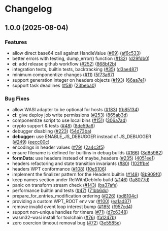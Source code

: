 # Changelog

## 1.0.0 (2025-08-04)


### Features

* allow direct base64 call against HandleValue ([#69](https://github.com/tschneidereit/StarlingMonkey/issues/69)) ([af6c533](https://github.com/tschneidereit/StarlingMonkey/commit/af6c533c82d741c3996f79c2cb0755761b2c475c))
* better errors with testing, dump_error() function ([#132](https://github.com/tschneidereit/StarlingMonkey/issues/132)) ([d29fdb0](https://github.com/tschneidereit/StarlingMonkey/commit/d29fdb0433fb6c81878d3914eb5d5b4458786ca7))
* **ci:** add release github workflow ([#252](https://github.com/tschneidereit/StarlingMonkey/issues/252)) ([868bf2b](https://github.com/tschneidereit/StarlingMonkey/commit/868bf2b7c3ee29693c4c19f75abfe3e7a0c30987))
* integration tests, builtin tests, backtracking ([#35](https://github.com/tschneidereit/StarlingMonkey/issues/35)) ([d3ae487](https://github.com/tschneidereit/StarlingMonkey/commit/d3ae48757d5f985b149bf64faf52ea1568c4497a))
* minimum componentize changes ([#11](https://github.com/tschneidereit/StarlingMonkey/issues/11)) ([5f73a67](https://github.com/tschneidereit/StarlingMonkey/commit/5f73a6791cde31f418adadd19e3dd18e0e5222cc))
* support generation integer on headers objects ([#193](https://github.com/tschneidereit/StarlingMonkey/issues/193)) ([66aa7e1](https://github.com/tschneidereit/StarlingMonkey/commit/66aa7e1d6753bbda3d39aef117632ce96c6187ec))
* support task deadlines ([#58](https://github.com/tschneidereit/StarlingMonkey/issues/58)) ([23beba0](https://github.com/tschneidereit/StarlingMonkey/commit/23beba030a29ec4f2471bd49d809132fa42409db))


### Bug Fixes

* allow WASI adapter to be optional for hosts ([#183](https://github.com/tschneidereit/StarlingMonkey/issues/183)) ([fb85134](https://github.com/tschneidereit/StarlingMonkey/commit/fb85134f84e90216b137cbe0f4ee1bbcbe552a1d))
* **ci:** give deploy job write permissions ([#253](https://github.com/tschneidereit/StarlingMonkey/issues/253)) ([865ab3d](https://github.com/tschneidereit/StarlingMonkey/commit/865ab3d1cf69bd12e1fa01efaf01cac9919e00cb))
* componentize script to use local bins ([#151](https://github.com/tschneidereit/StarlingMonkey/issues/151)) ([306a7ad](https://github.com/tschneidereit/StarlingMonkey/commit/306a7ad1cfba44958054c7724ea5e874849617c3))
* crypto support & tests ([#48](https://github.com/tschneidereit/StarlingMonkey/issues/48)) ([8de59a6](https://github.com/tschneidereit/StarlingMonkey/commit/8de59a66bdf7f0dae903f9371e906990dd9206bc))
* debugger disabling ([#223](https://github.com/tschneidereit/StarlingMonkey/issues/223)) ([54d73ba](https://github.com/tschneidereit/StarlingMonkey/commit/54d73bacf1585d93faefd302ebe77519597c65a0))
* **debugger:** use ENABLE_JS_DEBUGGER instead of JS_DEBUGGER ([#249](https://github.com/tschneidereit/StarlingMonkey/issues/249)) ([eecc00c](https://github.com/tschneidereit/StarlingMonkey/commit/eecc00c43111c79ca179c82c26b93ebe8b51bc8d))
* encodings in header values ([#79](https://github.com/tschneidereit/StarlingMonkey/issues/79)) ([2a4c3f5](https://github.com/tschneidereit/StarlingMonkey/commit/2a4c3f55e62643adef398247e56b569205f7a5cc))
* ensure filename is defined for builtins in debug builds ([#166](https://github.com/tschneidereit/StarlingMonkey/issues/166)) ([3d85982](https://github.com/tschneidereit/StarlingMonkey/commit/3d85982de4b204af99b0c672d4370112d14204bb))
* **formData:** use headers instead of maybe_headers ([#235](https://github.com/tschneidereit/StarlingMonkey/issues/235)) ([4051ee1](https://github.com/tschneidereit/StarlingMonkey/commit/4051ee1e72b8c9ae49cc78140529fb6198992760))
* headers refactoring and state transition invariants ([#80](https://github.com/tschneidereit/StarlingMonkey/issues/80)) ([102ffbe](https://github.com/tschneidereit/StarlingMonkey/commit/102ffbe0e9110e051634caf39ef32f8472e34525))
* headers WPT conformance ([#108](https://github.com/tschneidereit/StarlingMonkey/issues/108)) ([10e5106](https://github.com/tschneidereit/StarlingMonkey/commit/10e51063783ed6868b5422b4c95f418ff4289705))
* implement the finalizer pattern for the Headers builtin ([#148](https://github.com/tschneidereit/StarlingMonkey/issues/148)) ([8b909f0](https://github.com/tschneidereit/StarlingMonkey/commit/8b909f0c03fa63307a3d781efebc0f68f6303e88))
* keep names section under RelWithDebInfo build ([#146](https://github.com/tschneidereit/StarlingMonkey/issues/146)) ([1a8077d](https://github.com/tschneidereit/StarlingMonkey/commit/1a8077d5d1c81cfbc9d1c90c251c82b46b153907))
* panic on transform stream check ([#143](https://github.com/tschneidereit/StarlingMonkey/issues/143)) ([ba37afe](https://github.com/tschneidereit/StarlingMonkey/commit/ba37afe90a5d404883a6a99b9ca9adba78790996))
* performance builtin and tests ([#47](https://github.com/tschneidereit/StarlingMonkey/issues/47)) ([71bb6dc](https://github.com/tschneidereit/StarlingMonkey/commit/71bb6dcddd50f26de6a9070ef234f74a25410a0f))
* prepare_for_entries_modification ordering ([#226](https://github.com/tschneidereit/StarlingMonkey/issues/226)) ([bd8104c](https://github.com/tschneidereit/StarlingMonkey/commit/bd8104ce3dcfb6e57686437efa44686811918176))
* providing a custom WPT_ROOT env var ([#100](https://github.com/tschneidereit/StarlingMonkey/issues/100)) ([ea1ad37](https://github.com/tschneidereit/StarlingMonkey/commit/ea1ad370cba4f70786eb6d72be56f68db79575ef))
* remove invalid event loop interest bump ([#185](https://github.com/tschneidereit/StarlingMonkey/issues/185)) ([f957cd4](https://github.com/tschneidereit/StarlingMonkey/commit/f957cd473d8fedef08a340205170e242940449a6))
* support non-unique handles for timers ([#71](https://github.com/tschneidereit/StarlingMonkey/issues/71)) ([d7c6348](https://github.com/tschneidereit/StarlingMonkey/commit/d7c63482392bcde2882503f77d4ad75f85f36d50))
* wasm32-wasi install for toolchain ([#76](https://github.com/tschneidereit/StarlingMonkey/issues/76)) ([fa1247b](https://github.com/tschneidereit/StarlingMonkey/commit/fa1247bf553470ff04ed9e9f45a0c17b426c7f7d))
* zero coercion timeout removal bug ([#72](https://github.com/tschneidereit/StarlingMonkey/issues/72)) ([3e5585e](https://github.com/tschneidereit/StarlingMonkey/commit/3e5585ede27771cec981fa0647457f21694bfa39))
